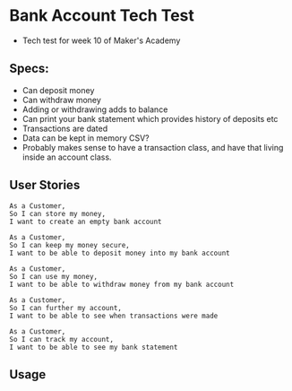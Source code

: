 # Bank Account Tech Test
- Tech test for week 10 of Maker's Academy
## Specs:
- Can deposit money
- Can withdraw money
- Adding or withdrawing adds to balance
- Can print your bank statement which provides history of deposits etc
- Transactions are dated
- Data can be kept in memory CSV?
- Probably makes sense to have a transaction class, and have that living inside an account class. 

## User Stories
````
As a Customer,
So I can store my money,
I want to create an empty bank account
````

````
As a Customer,
So I can keep my money secure,
I want to be able to deposit money into my bank account
````

````
As a Customer,
So I can use my money,
I want to be able to withdraw money from my bank account
````

````
As a Customer,
So I can further my account,
I want to be able to see when transactions were made
````

````
As a Customer,
So I can track my account,
I want to be able to see my bank statement
````

## Usage
